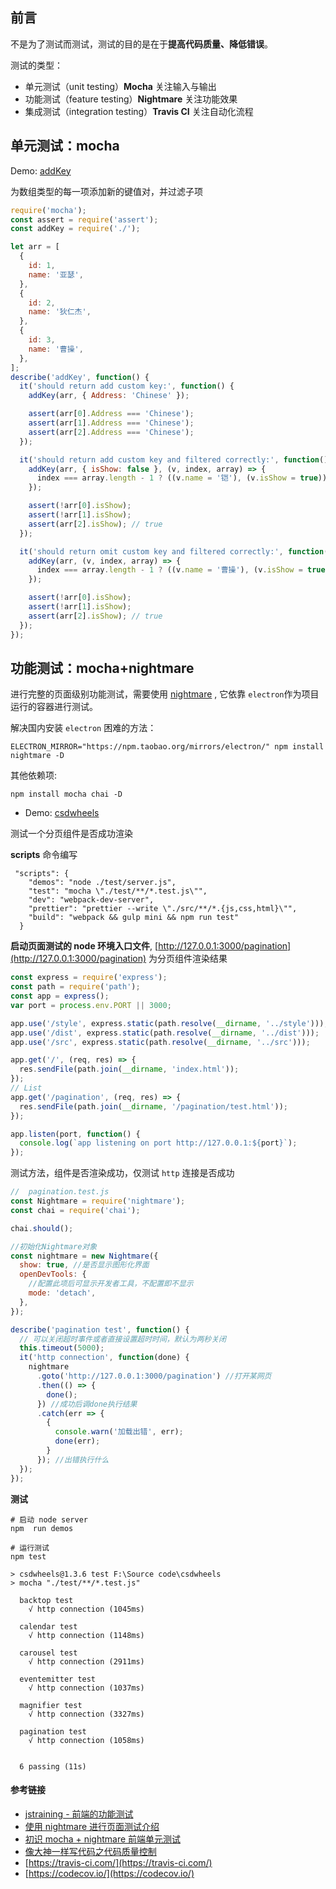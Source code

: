 ## 前言

不是为了测试而测试，测试的目的是在于**提高代码质量、降低错误**。

测试的类型：

- 单元测试（unit testing）**Mocha** 关注输入与输出
- 功能测试（feature testing）**Nightmare** 关注功能效果
- 集成测试（integration testing）**Travis CI** 关注自动化流程

## 单元测试：mocha

Demo: [addKey](https://github.com/yanyue404/addKey)

为数组类型的每一项添加新的键值对，并过滤子项

```js
require('mocha');
const assert = require('assert');
const addKey = require('./');

let arr = [
  {
    id: 1,
    name: '亚瑟',
  },
  {
    id: 2,
    name: '狄仁杰',
  },
  {
    id: 3,
    name: '曹操',
  },
];
describe('addKey', function() {
  it('should return add custom key:', function() {
    addKey(arr, { Address: 'Chinese' });

    assert(arr[0].Address === 'Chinese');
    assert(arr[1].Address === 'Chinese');
    assert(arr[2].Address === 'Chinese');
  });

  it('should return add custom key and filtered correctly:', function() {
    addKey(arr, { isShow: false }, (v, index, array) => {
      index === array.length - 1 ? ((v.name = '铠'), (v.isShow = true)) : '';
    });

    assert(!arr[0].isShow);
    assert(!arr[1].isShow);
    assert(arr[2].isShow); // true
  });

  it('should return omit custom key and filtered correctly:', function() {
    addKey(arr, (v, index, array) => {
      index === array.length - 1 ? ((v.name = '曹操'), (v.isShow = true)) : '';
    });

    assert(!arr[0].isShow);
    assert(!arr[1].isShow);
    assert(arr[2].isShow); // true
  });
});
```

## 功能测试：mocha+nightmare

进行完整的页面级别功能测试，需要使用 [nightmare](https://github.com/segmentio/nightmare) , 它依靠 `electron`作为项目运行的容器进行测试。

解决国内安装 `electron` 困难的方法：

```shell
ELECTRON_MIRROR="https://npm.taobao.org/mirrors/electron/" npm install nightmare -D
```

其他依赖项:

```shell
npm install mocha chai -D
```

- Demo: [csdwheels](https://github.com/yanyue404/csdwheels)

测试一个分页组件是否成功渲染

**scripts** 命令编写

     "scripts": {
        "demos": "node ./test/server.js",
        "test": "mocha \"./test/**/*.test.js\"",
        "dev": "webpack-dev-server",
        "prettier": "prettier --write \"./src/**/*.{js,css,html}\"",
        "build": "webpack && gulp mini && npm run test"
      }

**启动页面测试的 node 环境入口文件**, [http://127.0.0.1:3000/pagination](http://127.0.0.1:3000/pagination) 为分页组件渲染结果

```js
const express = require('express');
const path = require('path');
const app = express();
var port = process.env.PORT || 3000;

app.use('/style', express.static(path.resolve(__dirname, '../style')));
app.use('/dist', express.static(path.resolve(__dirname, '../dist')));
app.use('/src', express.static(path.resolve(__dirname, '../src')));

app.get('/', (req, res) => {
  res.sendFile(path.join(__dirname, 'index.html'));
});
// List
app.get('/pagination', (req, res) => {
  res.sendFile(path.join(__dirname, '/pagination/test.html'));
});

app.listen(port, function() {
  console.log(`app listening on port http://127.0.0.1:${port}`);
});
```

测试方法，组件是否渲染成功，仅测试 `http` 连接是否成功

```js
//  pagination.test.js
const Nightmare = require('nightmare');
const chai = require('chai');

chai.should();

//初始化Nightmare对象
const nightmare = new Nightmare({
  show: true, //是否显示图形化界面
  openDevTools: {
    //配置此项后可显示开发者工具，不配置即不显示
    mode: 'detach',
  },
});

describe('pagination test', function() {
  // 可以关闭超时事件或者直接设置超时时间，默认为两秒关闭
  this.timeout(5000);
  it('http connection', function(done) {
    nightmare
      .goto('http://127.0.0.1:3000/pagination') //打开某网页
      .then(() => {
        done();
      }) //成功后调done执行结果
      .catch(err => {
        {
          console.warn('加载出错', err);
          done(err);
        }
      }); //出错执行什么
  });
});
```

**测试**

```shell
# 启动 node server
npm  run demos

# 运行测试
npm test

> csdwheels@1.3.6 test F:\Source code\csdwheels
> mocha "./test/**/*.test.js"

  backtop test
    √ http connection (1045ms)

  calendar test
    √ http connection (1148ms)

  carousel test
    √ http connection (2911ms)

  eventemitter test
    √ http connection (1037ms)

  magnifier test
    √ http connection (3327ms)

  pagination test
    √ http connection (1058ms)


  6 passing (11s)
```

#### 参考链接

- [jstraining - 前端的功能测试](https://github.com/ruanyf/jstraining/tree/master/demos#nightmare)
- [使用 nightmare 进行页面测试介绍](https://1024.page/2016/web/how-to-use-nightmare-for-web-page-test)
- [初识 mocha + nightmare 前端单元测试](https://zhuanlan.zhihu.com/p/43660578)
- [像大神一样写代码之代码质量控制](https://www.zhuwenlong.com/blog/article/5beaef5c44d95f277f2b574a)
- [https://travis-ci.com/](https://travis-ci.com/)
- [https://codecov.io/](https://codecov.io/)
